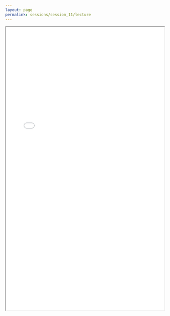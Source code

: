 ```yaml
---
layout: page
permalink: sessions/session_11/lecture
---
```


<iframe src="lecture_assets/Session_11_RNA-seq_Data_Mining_FINAL.pdf" width="100%" height="900rem" allowfullscreen="true" mozallowfullscreen="true" webkitallowfullscreen="true"></iframe>
